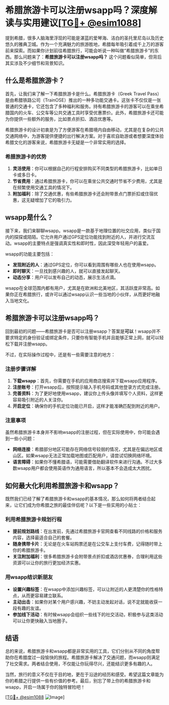 # 希腊旅游卡可以注册wsapp吗？深度解读与实用建议[[TG💪+ @esim1088](https://t.me/s/esim1088)]

提到希腊，很多人脑海里浮现的可能是湛蓝的爱琴海、洁白的圣托里尼岛以及历史悠久的雅典卫城。作为一个充满魅力的旅游胜地，希腊每年吸引着成千上万的游客前来探索。而如果你计划前往希腊旅行，可能会听说一种叫做“希腊旅游卡”的东西。那么问题来了：**希腊旅游卡可以注册wsapp吗？** 这个问题看似简单，但背后其实涉及不少细节和背景知识。

## 什么是希腊旅游卡？

首先，让我们来了解一下希腊旅游卡是什么。希腊旅游卡（Greek Travel Pass）是由希腊铁路公司（TrainOSE）推出的一种多功能交通卡。这张卡不仅仅是一张普通的交通卡，它还包含了多种福利和服务。持有希腊旅游卡的游客可以在乘坐希腊国内的火车、公交车等公共交通工具时享受优惠票价。此外，希腊旅游卡还可能为你提供一些额外的服务，比如景点折扣、酒店优惠等。

希腊旅游卡的设计初衷是为了方便游客在希腊境内自由移动，尤其是在复杂的公共交通网络中，为游客提供便捷的出行解决方案。对于喜欢自助游或者想要深度体验希腊文化的游客来说，希腊旅游卡无疑是一个非常实用的选择。

### 希腊旅游卡的优势

1. **灵活使用**：你可以根据自己的行程安排购买不同类型的希腊旅游卡，比如单日卡或多日卡。
2. **节省费用**：通过希腊旅游卡，你可以在乘坐公共交通时节省不少费用，尤其是在频繁使用交通工具的情况下。
3. **附加福利**：除了交通优惠，有些希腊旅游卡还会附带景点门票折扣或住宿优惠，这无疑增加了它的吸引力。

## wsapp是什么？

接下来，我们来聊聊wsapp。wsapp是一款基于地理位置的社交应用，类似于国内的探探或陌陌。它允许用户通过GPS定位功能找到附近的人，并进行交流互动。wsapp的主要特点是强调真实性和即时性，因此深受年轻用户的喜爱。

wsapp的功能主要包括：
- **发现附近的人**：通过GPS定位，你可以看到周围有哪些人也在使用wsapp。
- **即时聊天**：一旦找到感兴趣的人，就可以直接发起聊天。
- **动态分享**：用户可以发布自己的动态，展示生活点滴。

wsapp在全球范围内都有用户，尤其是在欧洲和北美地区，其活跃度非常高。如果你正在希腊旅行，或许可以通过wsapp认识一些当地的小伙伴，从而更好地融入当地文化。

## 希腊旅游卡可以注册wsapp吗？

回到最初的问题——希腊旅游卡是否可以注册wsapp？答案是**可以**！wsapp并不要求特定的身份验证或绑定条件，只要你有智能手机并且能够正常上网，就可以轻松下载并注册wsapp。

不过，在实际操作过程中，还是有一些需要注意的地方：

### 注册步骤详解

1. **下载wsapp**：首先，你需要在手机的应用商店搜索并下载wsapp应用程序。
2. **注册账号**：打开wsapp后，按照提示输入手机号码或其他登录方式完成注册。
3. **完善资料**：为了更好地使用wsapp，建议你上传头像并填写个人资料，这样更容易吸引附近的人关注你。
4. **开启定位**：确保你的手机定位功能已开启，这样才能准确匹配到附近的用户。

### 注意事项

虽然希腊旅游卡本身并不影响wsapp的注册过程，但在实际使用中，你可能会遇到一些小问题：

- **网络连接**：希腊部分地区可能存在网络信号较弱的情况，尤其是在偏远地区或山区。如果wsapp无法正常加载地图或匹配用户，请尝试切换网络环境。
- **语言障碍**：如果你不懂希腊语，可能需要借助翻译软件来进行沟通。不过大多数wsapp用户都会使用英语作为通用语言，所以基本不会造成太大困扰。

## 如何最大化利用希腊旅游卡和wsapp？

既然我们已经了解了希腊旅游卡和wsapp的基本情况，那么如何将两者结合起来，让它们成为你希腊之旅的最佳伴侣呢？以下是一些实用的小贴士：

### 利用希腊旅游卡规划行程

- **提前规划路线**：在出发前，先通过希腊旅游卡官网查看不同线路的价格和服务内容，选择最适合自己的套餐。
- **随身携带卡片**：无论是在火车站购票还是在公交车上支付车费，记得随时带上你的希腊旅游卡。
- **关注附加福利**：很多希腊旅游卡会附带景点折扣或酒店优惠券，合理利用这些资源可以让你的旅行更加经济实惠。

### 用wsapp结识新朋友

- **设置兴趣标签**：在wsapp中添加兴趣标签，可以让附近的人更清楚你的性格特点，从而更容易建立联系。
- **主动出击**：如果你对某个用户感兴趣，不妨主动发起对话，说不定就能收获一段有趣的友谊。
- **参加线下活动**：有时候wsapp会组织一些线下的社交活动，积极参与这类活动可以让你更快融入当地圈子。

## 结语

总的来说，希腊旅游卡和wsapp都是非常实用的工具，它们分别从不同的角度帮助你在希腊度过一段愉快的旅程。希腊旅游卡解决了交通问题，而wsapp则满足了社交需求。两者结合使用，不仅能让你玩得尽兴，还能结识更多有趣的人。

当然，旅行的意义不仅在于目的地，更在于沿途的经历和感受。希望这篇文章能为你的希腊之行提供一些有价值的参考。最后，别忘了带上你的希腊旅游卡和wsapp，开启一场属于你的独特冒险吧！

[[TG💪+ @esim1088](https://t.me/s/esim1088) ![Image](https://i.postimg.cc/4NQfJmqS/Snipaste-2025-05-13-00-14-12.png)]